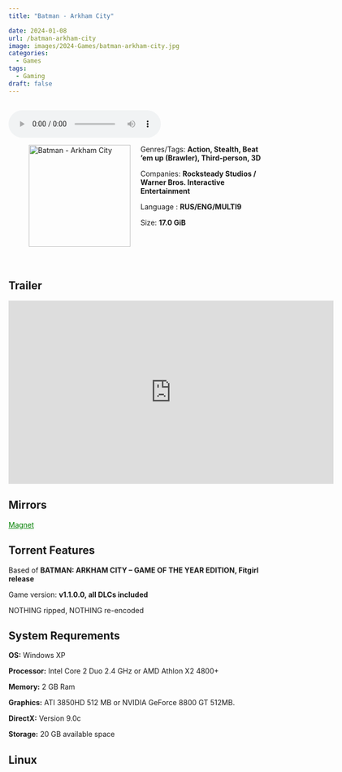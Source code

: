 ```yaml
---
title: "Batman - Arkham City"

date: 2024-01-08
url: /batman-arkham-city
image: images/2024-Games/batman-arkham-city.jpg
categories:
  - Games
tags:
  - Gaming
draft: false
---
```

##

<style>
  body.dark-mode,
  body.dark-mode main * {
    background: url('/images/2024-Games/batman-arkham-city.webp') center center fixed no-repeat;
    background-size: 100% 100%;
    background-size: cover;
    color: #f5f5f5;
  }
</style>
<script>
    document.addEventListener('DOMContentLoaded', function () {
        var body = document.body;
        var switcher = document.querySelector('.js-toggle');
                body.classList.add('dark-mode');
                // Save user preference in storage
                localStorage.setItem('darkMode', 'true');
            
        });
</script>

<audio controls autoplay>
  <source src="/audio/batman.mp3" type="audio/mp3">
  Your browser does not support the audio tag.
</audio>


<figure style="float: left; margin-right: 20px;">
  <img src="/images/2024-Games/batman-arkham-city.jpg" alt="Batman - Arkham City" style="width: 200px;">
</figure>

Genres/Tags: **Action, Stealth, Beat ’em up (Brawler), Third-person, 3D**

Companies: **Rocksteady Studios / Warner Bros. Interactive Entertainment**

Language : **RUS/ENG/MULTI9**

Size: **17.0 GiB**
# ⠀

## Trailer
<iframe width="640" height="360" src="https://www.youtube.com/embed/MlX--IPxTRU" title="Batman: Arkham City Launch Trailer" frameborder="0" allow="accelerometer; autoplay; clipboard-write; encrypted-media; gyroscope; picture-in-picture; web-share" allowfullscreen></iframe>

## Mirrors
<a href="magnet:?xt=urn:btih:IWXTHNSSMOLVAUHZXDVMGXAQXGYUFFXQ&dn=Batman%20-%20Arkham%20City" style="color: green;">Magnet</a>

## Torrent Features
Based of **BATMAN: ARKHAM CITY – GAME OF THE YEAR EDITION, Fitgirl release**

Game version: **v1.1.0.0, all DLCs included**

NOTHING ripped, NOTHING re-encoded

## System Requrements
**OS:** Windows XP

**Processor:** Intel Core 2 Duo 2.4 GHz or AMD Athlon X2 4800+

**Memory:** 2 GB Ram

**Graphics:** ATI 3850HD 512 MB or NVIDIA GeForce 8800 GT 512MB.

**DirectX:** Version 9.0c

**Storage:** 20 GB available space

## Linux
